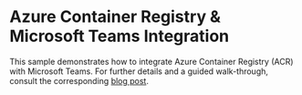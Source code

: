 # Azure Container Registry & Microsoft Teams Integration

This sample demonstrates how to integrate Azure Container Registry (ACR) with Microsoft Teams. For further details and a guided walk-through, consult the corresponding [blog post](https://thorsten-hans.com/send-microsoft-teams-message-oci-artifacts-azure-container-registry/).

